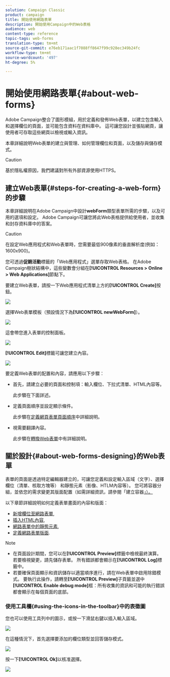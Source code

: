 ```yaml
---
solution: Campaign Classic
product: campaign
title: 開始使用網路表單
description: 開始使用Campaign中的Web表格
audience: web
content-type: reference
topic-tags: web-forms
translation-type: tm+mt
source-git-commit: e76eb171aac1f7088ff8647f99c928ec349b24fc
workflow-type: tm+mt
source-wordcount: '497'
ht-degree: 5%

---
```



# 開始使用網路表單{#about-web-forms}

Adobe Campaign整合了圖形模組，用於定義和發佈Web表單，以建立包含輸入和選擇欄位的頁面，並可能包含資料在資料庫中。 這可讓您設計並張貼網頁，讓使用者可存取這些網頁以檢視或輸入資訊。

本章詳細說明Web表單的建立與管理、如何管理欄位和頁面，以及儲存與儲存模式。

>[!CAUTION]
>
>基於隱私權原因，我們建議對所有外部資源使用HTTPS。

## 建立Web表單{#steps-for-creating-a-web-form}的步驟

本章詳細說明在Adobe Campaign中設計&#x200B;**webForm**&#x200B;類型表單所需的步驟，以及可用的選項和設定。 Adobe Campaign可讓您將此Web表格提供給使用者，並收集和封存資料庫中的答案。

>[!CAUTION]
>
>在設定Web應用程式和Web表單時，您需要最低900像素的垂直解析度(例如：1600x900)。

您可透過&#x200B;**促銷活動**&#x200B;標籤的「Web應用程式」選單存取Web表格。 在Adobe Campaign樹狀結構中，這些變數會分組在&#x200B;**[!UICONTROL Resources > Online > Web Applications]**&#x200B;節點下。

要建立Web表單，請按一下Web應用程式清單上方的&#x200B;**[!UICONTROL Create]**&#x200B;按鈕。

![](assets/webapp_create_new.png)

選擇Web表單模板（預設情況下為&#x200B;**[!UICONTROL newWebForm]**）。

![](assets/s_ncs_admin_survey_select_template.png)

這會帶您進入表單的控制面板。

![](assets/webapp_empty_dashboard.png)

**[!UICONTROL Edit]**&#x200B;標籤可讓您建立內容。

![](assets/webapp_edit_tab.png)

要定義Web表單的配置和內容，請應用以下步驟：

* 首先，請建立必要的頁面和控制項：輸入欄位、下拉式清單、HTML內容等。

   此步驟在下面詳述。

* 定義頁面順序並設定顯示條件。

   此步驟在[定義網頁表單頁面順序](../../web/using/defining-web-forms-page-sequencing.md)中詳細說明。

* 視需要翻譯內容。

   此步驟在[轉換Web表單](../../web/using/translating-a-web-form.md)中有詳細說明。

## 關於設計{#about-web-forms-designing}的Web表單

表單的頁面是透過特定編輯器建立的，可讓您定義和設定輸入區域（文字）、選擇欄位（清單、核取方塊等） 和靜態元素（影像、HTLM內容等）。 您可將容器分組，並依您的需求變更其版面配置（如需詳細資訊，請參閱「建立容器[」）。](../../web/using/defining-web-forms-layout.md#creating-containers)

以下章節詳細說明如何定義表單畫面的內容和版面：

* [新增欄位至網路表單](../../web/using/adding-fields-to-a-web-form.md),
* [插入HTML內容](../../web/using/static-elements-in-a-web-form.md#inserting-html-content),
* [網路表單中的靜態元素](../../web/using/static-elements-in-a-web-form.md),
* [定義網路表單版面](../../web/using/defining-web-forms-layout.md).

>[!NOTE]
>
>* 在頁面設計期間，您可以在&#x200B;**[!UICONTROL Preview]**&#x200B;標籤中檢視最終演算。 若要檢視變更，請先儲存表單。 所有錯誤都會顯示在&#x200B;**[!UICONTROL Log]**&#x200B;標籤中。
>* 若要確保頁面顯示和資訊儲存以適當順序進行，請在Web表單中啟用除錯模式。 要執行此操作，請轉至&#x200B;**[!UICONTROL Preview]**&#x200B;子頁籤並選中&#x200B;**[!UICONTROL Enable debug mode]**&#x200B;框：所有收集的資訊和可能的執行錯誤都會顯示在每個頁面的底部。

>



### 使用工具欄{#using-the-icons-in-the-toolbar}中的表徵圖

您也可以使用工具列中的圖示，或按一下滑鼠右鍵以插入輸入區域。

![](assets/s_ncs_admin_webform_add_selection.png)

在這種情況下，首先選擇要添加的欄位類型並回答儲存模式。

![](assets/s_ncs_admin_webform_select_storage.png)

按一下&#x200B;**[!UICONTROL Ok]**&#x200B;以核准選擇。

![](assets/s_ncs_admin_webform_confirm_storage.png)

